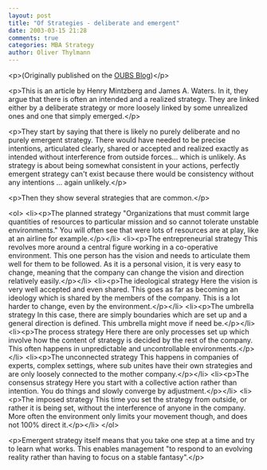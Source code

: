 ```yaml
---
layout: post
title: "Of Strategies - deliberate and emergent"
date: 2003-03-15 21:28
comments: true
categories: MBA Strategy
author: Oliver Thylmann
---
```



&lt;p&gt;(Originally published on the [OUBS Blog](http://blog.thylmann.net/category/oubs/))&lt;/p&gt;

&lt;p&gt;This is an article by Henry Mintzberg and James A. Waters. In it, they argue that there is often an intended and a realized strategy. They are linked either by a deliberate strategy or more loosely linked by some unrealized ones and one that simply emerged.&lt;/p&gt;

&lt;p&gt;They start by saying that there is likely no purely deliberate and no purely emergent strategy. There would have needed to be precise intentions, articulated clearly, shared or accepted and realized exactly as intended without interference from outside forces... which is unlikely. As strategy is about being somewhat consistent in your actions, perfectly emergent strategy can't exist because there would be consistency without any intentions ... again unlikely.&lt;/p&gt;

&lt;p&gt;Then they show several strategies that are common.&lt;/p&gt;

&lt;ol&gt;
&lt;li&gt;&lt;p&gt;The planned strategy
&quot;Organizations that must commit large quantities of resources to particular mission and so cannot tolerate unstable environments.&quot; You will often see that were lots of resources are at play, like at an airline for example.&lt;/p&gt;&lt;/li&gt;
&lt;li&gt;&lt;p&gt;The entrepreneurial strategy
This revolves more around a central figure working in a co-operative environment. This one person has the vision and needs to articulate them well for them to be followed. As it is a personal vision, it is very easy to change, meaning that the company can change the vision and direction relatively easily.&lt;/p&gt;&lt;/li&gt;
&lt;li&gt;&lt;p&gt;The ideological strategy
Here the vision is very well accepted and even shared. This goes as far as becoming an ideology which is shared by the members of the company. This is a lot harder to change, even by the environment.&lt;/p&gt;&lt;/li&gt;
&lt;li&gt;&lt;p&gt;The umbrella strategy
In this case, there are simply boundaries which are set up and a general direction is defined. This umbrella might move if need be.&lt;/p&gt;&lt;/li&gt;
&lt;li&gt;&lt;p&gt;The process strategy
Here there are only processes set up which involve how the content of strategy is decided by the rest of the company. This often happens in unpredictable and uncontrollable environments.&lt;/p&gt;&lt;/li&gt;
&lt;li&gt;&lt;p&gt;The unconnected strategy
This happens in companies of experts, complex settings, where sub unites have their own strategies and are only loosely connected to the mother company.&lt;/p&gt;&lt;/li&gt;
&lt;li&gt;&lt;p&gt;The consensus strategy
Here you start with a collective action rather than intention. You do things and slowly converge by adjustment.&lt;/p&gt;&lt;/li&gt;
&lt;li&gt;&lt;p&gt;The imposed strategy
This time you set the strategy from outside, or rather it is being set, without the interference of anyone in the company. More often the environment only limits your movement though, and does not 100% direct it.&lt;/p&gt;&lt;/li&gt;
&lt;/ol&gt;

&lt;p&gt;Emergent strategy itself means that you take one step at a time and try to learn what works. This enables management &quot;to respond to an evolving reality rather than having to focus on a stable fantasy&quot;.&lt;/p&gt;



